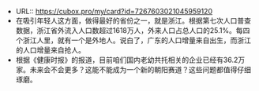 - URL:: https://cubox.pro/my/card?id=7267603021045959120
- 在吸引年轻人这方面，做得最好的省份之一，就是浙江。根据第七次人口普查数据，浙江省外流入人口数超过1618万人，外来人口占总人口的25.1%。每四个浙江人里，就有一个是外地人。说白了，广东的人口增量来自出生，而浙江的人口增量来自抢人。
- 根据《健康时报》的报道，目前咱们国内老幼共托相关的企业已经有36.2万家。未来会不会更多？这能不能成为一个新的朝阳赛道？这些问题都值得仔细琢磨。
